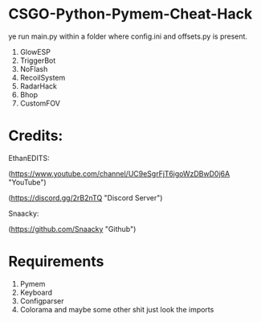 # CSGO-Python-Pymem-Cheat-Hack

ye run main.py within a folder where config.ini and offsets.py is present.

1. GlowESP
2. TriggerBot
3. NoFlash
4. RecoilSystem
5. RadarHack
6. Bhop
7. CustomFOV

# Credits:
EthanEDITS:

(https://www.youtube.com/channel/UC9eSgrFjT6igoWzDBwD0j6A "YouTube")

(https://discord.gg/2rB2nTQ "Discord Server")

Snaacky:

(https://github.com/Snaacky "Github")

# Requirements
1. Pymem
2. Keyboard
3. Configparser
4. Colorama
and maybe some other shit just look the imports
